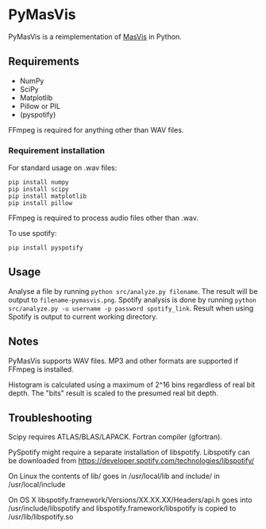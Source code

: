 # PyMasVis

PyMasVis is a reimplementation of [MasVis](http://www.lts.a.se/lts/masvis) in Python.

## Requirements

- NumPy
- SciPy
- Matplotlib
- Pillow or PIL
- (pyspotify)

FFmpeg is required for anything other than WAV files.

### Requirement installation

For standard usage on .wav files:

	pip install numpy
	pip install scipy
	pip install matplotlib
	pip install pillow

FFmpeg is required to process audio files other than .wav.

To use spotify:

	pip install pyspotify


## Usage

Analyse a file by running `python src/analyze.py filename`. The result will be output to `filename-pymasvis.png`. Spotify analysis is done by running `python src/analyze.py -u username -p password spotify_link`. Result when using Spotify is output to current working directory.

## Notes

PyMasVis supports WAV files. MP3 and other formats are supported if FFmpeg is installed.

Histogram is calculated using a maximum of 2^16 bins regardless of real bit depth. The "bits" result is scaled to the presumed real bit depth.

## Troubleshooting

Scipy requires ATLAS/BLAS/LAPACK. Fortran compiler (gfortran).

PySpotify might require a separate installation of libspotify. Libspotify can be downloaded from https://developer.spotify.com/technologies/libspotify/

On Linux the contents of lib/ goes in /usr/local/lib and include/ in /usr/local/include

On OS X libspotify.framework/Versions/XX.XX.XX/Headers/api.h goes into /usr/include/libspotify and libspotify.framework/libspotify is copied to /usr/lib/libspotify.so
